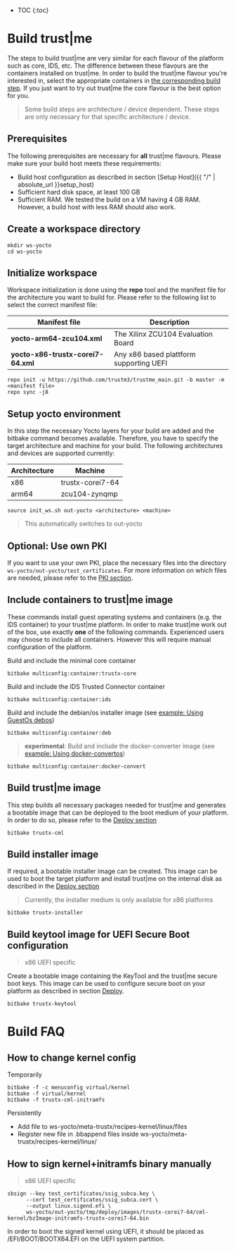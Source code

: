 ---
---
- TOC
{:toc}

# Build trust|me

The steps to build trust\|me are very similar for each flavour of the platform such as core, IDS, etc. The difference between these flavours are the containers installed on trust\|me. In order to build the trust\|me flavour you're interested in, select the appropriate containers in [the corresponding build step](#include-containers-to-trustme-image).
If you just want to try out trust\|me the core flavour is the best option for you.

> Some build steps are architecture / device dependent. These steps are only necessary for that specific architecture / device.

## Prerequisites

The following prerequisites are necessary for **all** trust\|me flavours. Please make sure your build host meets these requirements:
   * Build host configuration as described in section [Setup Host]({{ "/" | absolute_url }}setup_host)
   * Sufficient hard disk space, at least 100 GB
   * Sufficient RAM. We tested the build on a VM having 4 GB RAM. However, a build host with less RAM should also work.

## Create a workspace directory
```
mkdir ws-yocto
cd ws-yocto
```

## Initialize workspace
Workspace initialization is done using the **repo** tool and the manifest file for the architecture you want to build for.
Please refer to the following list to select the correct manifest file:

|Manifest file | Description |
|--------------|---------------------------|
|**yocto-arm64-zcu104.xml**|The Xilinx ZCU104 Evaluation Board
|**yocto-x86-trustx-corei7-64.xml**|Any x86 based plattform supporting UEFI

```
repo init -u https://github.com/trustm3/trustme_main.git -b master -m <manifest file>
repo sync -j8
```

## Setup yocto environment
In this step the necessary Yocto layers for your build are added and the bitbake command becomes available. 
Therefore, you have to specify the target architecture and machine for your build.
The following architectures and devices are supported currently:

|Architecture|Machine|
|----|---------------|
|x86| trustx-corei7-64|
|arm64|zcu104-zynqmp|

```
source init_ws.sh out-yocto <architecture> <machine>
```
> This automatically switches to out-yocto

## Optional: Use own PKI
If you want to use your own PKI, place the necessary files into the directory `ws-yocto/out-yocto/test_certificates`.
For more information on which files are needed, please refer to the [PKI section](/pki/pki).

<!--
## Build PMU firmware
> Xilinx ZCU104 specific

The ZCU104 board needs a fimware file for it's PMU. Run the following command to generate this file:
```
bitbake multiconfig:pmu:pmu-firmware
```
-->

## Include containers to trust\|me image
These commands install guest operating systems and containers (e.g. the IDS container) to your trust\|me platform.
In order to make trust\|me work out of the box, use exactly **one** of the following commands.
Experienced users may choose to include all containers. However this will require manual configuration of the platform.

Build and include the minimal core container
```
bitbake multiconfig:container:trustx-core
```

Build and include the IDS Trusted Connector container
```
bitbake multiconfig:container:ids
```

Build and include the debian/os installer image (see [example: Using GuestOs debos](../operate.md#example-using-guestos-debos))
```
bitbake multiconfig:container:deb
```

> **experimental**:
Build and include the docker-converter image
(see [example: Using docker-convertos](../operate.md#example-using-docker-convertos))
```
bitbake multiconfig:container:docker-convert
```

## Build trust\|me image
This step builds all necessary packages needed for trust\|me and generates a bootable image that can be deployed to the boot medium of your platform.
In order to do so, please refer to the [Deploy section](/deploy/x86)

```
bitbake trustx-cml
```
## Build installer image
If required, a bootable installer image can be created. This image can be used to boot the target platform and install trust\|me on the internal disk as described in the [Deploy section](/deploy/x86)
> Currently, the installer medium is only available for x86 platforms

```
bitbake trustx-installer
```


## Build keytool image for UEFI Secure Boot configuration
> x86 UEFI specific

Create a bootable image containing the KeyTool and the trust\|me secure boot keys.
This image can be used to configure secure boot on your platform as described in section [Deploy](/deploy/x86).
```
bitbake trustx-keytool
```


# Build FAQ
## How to change kernel config
Temporarily
```
bitbake -f -c menuconfig virtual/kernel
bitbake -f virtual/kernel
bitbake -f trustx-cml-initramfs
```

Persistently
* Add file to ws-yocto/meta-trustx/recipes-kernel/linux/files
* Register new file in .bbappend files inside ws-yocto/meta-trustx/recipes-kernel/linux/

## How to sign kernel+initramfs binary manually
> x86 UEFI specific

```
sbsign --key test_certificates/ssig_subca.key \
      --cert test_certificates/ssig_subca.cert \
      --output linux.sigend.efi \
      ws-yocto/out-yocto/tmp/deploy/images/trustx-corei7-64/cml-kernel/bzImage-initramfs-trustx-corei7-64.bin
```

In order to boot the signed kernel using UEFI, it should be placed as /EFI/BOOT/BOOTX64.EFI on the UEFI system partition.
